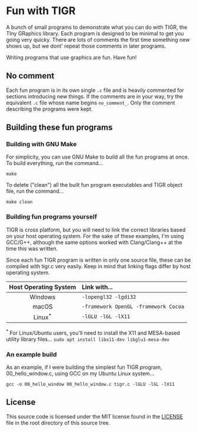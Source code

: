 # Fun with TIGR
A bunch of small programs to demonstrate what you can do with TIGR, the TIny
GRaphics library.  Each program is designed to be minimal to get you going
very quicky.  There are lots of comments the first time something new shows
up, but we dont' repeat those comments in later programs.

Writing programs that use graphics are fun.  Have fun!

## No comment

Each fun program is in its own single `.c` file and is heavily
commented for sections introducing new things.  If the comments are
in your way, try the equivalent `.c` file whose name begins `no_comment_`.
Only the comment describing the programs were kept.

## Building these fun programs

### Building with GNU Make

For simplicity, you can use GNU Make to build all the fun programs at once.
To build everything, run the command...

```make```

To delete ("clean") all the built fun program executables and TIGR
object file, run the command...

```make clean```

### Building fun programs yourself

TIGR is cross platform, but you will need to link the correct libraries
based on your host operating system.  For the sake of these examples, I'm
using GCC/G++, although the same options worked with Clang/Clang++ at the
time this was written.

Since each fun TIGR program is written in only one source file, these can be
compiled with tigr.c very easily.  Keep in mind that linking flags differ
by host operating system.

| **Host Operating System** | **Link with...** |
| :---: | :--- |
| Windows | `-lopengl32 -lgdi32` |
| macOS | `-framework OpenGL -framework Cocoa` |
| Linux<sup>*</sup> | `-lGLU -lGL -lX11` |

<sup>*</sup> For Linux/Ubuntu users, you'll need to install the X11 and
MESA-based utility library files... `sudo apt install libx11-dev
libglu1-mesa-dev`

### An example build

As an example, if I were building the simplest fun TIGR program,
00_hello_window.c, using GCC on my Ubuntu Linux system...

```gcc -o 00_hello_window 00_hello_window.c tigr.c -lGLU -lGL -lX11```

## License
This source code is licensed under the MIT license found in the
[LICENSE](LICENSE) file in the root directory of this source tree.
